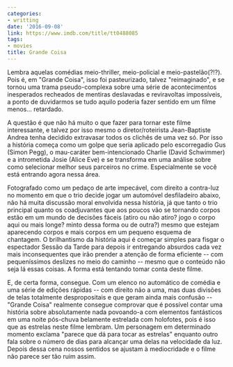 ```yaml
---
categories:
- writting
date: '2016-09-08'
link: https://www.imdb.com/title/tt0488085
tags:
- movies
title: Grande Coisa
---
```


Lembra aquelas comédias meio-thriller, meio-policial e meio-pastelão(?!?). Pois é, em "Grande Coisa", isso foi pasteurizado, talvez "reimaginado", e se tornou uma trama pseudo-complexa sobre uma série de acontecimentos inesperados recheados de mentiras deslavadas e reviravoltas impossíveis, a ponto de duvidarmos se tudo aquilo poderia fazer sentido em um filme menos... retardado.

A questão é que não há muito o que fazer para tornar este filme interessante, e talvez por isso mesmo o diretor/roteirista Jean-Baptiste Andrea tenha decidido extravasar todos os clichês de uma vez só. Por isso a história começa como um golpe que seria aplicado pelo escorregadio Gus (Simon Pegg), o mau-caráter bem-intencionado Charlie (David Schwimmer) e a intrometida Josie (Alice Eve) e se transforma em uma análise sobre como selecionar melhor seus parceiros no crime. Especialmente se você está entrando agora nessa área.

Fotografado como um pedaço de arte impecável, com direito a contra-luz no momento em que o trio decide jogar um automóvel desfiladeiro abaixo, não há muita discussão moral envolvida nessa história, já que tanto o trio principal quanto os coadjuvantes que aos poucos vão se tornando corpos estão em um mundo de decisões fáceis (atiro ou não atiro? jogo o corpo aqui ou mais longe? minto dessa forma ou de outra?) mesmo que estejam aparecendo corpos e mais corpos em um pequeno esquema de chantagem. O brilhantismo da história aqui é começar simples para fisgar o espectador Sessão da Tarde para depois ir entregando absurdos cada vez mais inconsequentes que irão prender a atenção de forma eficiente -- com pequeníssimos deslizes no meio do caminho -- mesmo que o conteúdo não seja lá essas coisas. A forma está tentando tomar conta deste filme.

E, de certa forma, consegue. Com um elenco no automático de comédia e uma série de edições rápidas -- com direito não a uma, mas duas divisões de telas totalmente despropositais e que geram ainda mais confusão -- "Grande Coisa" realmente consegue comprovar que é possível contar uma história sobre absolutamente nada povoando-a com elementos fantásticos em uma noite pós-chuva belamente estrelada com holofotes, pois é isso que as estrelas neste filme lembram. Um personagem em determinado momento exclama "parece que dá para tocar as estrelas" enquanto outro fala sobre o número de dias para alcançar uma delas na velocidade da luz. Depois dessa cena nossos sentidos se ajustam à mediocridade e o filme não parece ser tão ruim assim.
